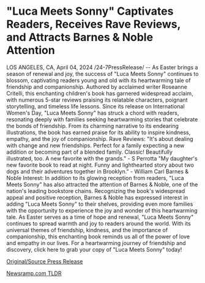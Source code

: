 # "Luca Meets Sonny" Captivates Readers, Receives Rave Reviews, and Attracts Barnes & Noble Attention

LOS ANGELES, CA, April 04, 2024 /24-7PressRelease/ -- As Easter brings a season of renewal and joy, the success of "Luca Meets Sonny" continues to blossom, captivating readers young and old with its heartwarming tale of friendship and companionship. Authored by acclaimed writer Roseanne Critelli, this enchanting children's book has garnered widespread acclaim, with numerous 5-star reviews praising its relatable characters, poignant storytelling, and timeless life lessons.  Since its release on International Women's Day, "Luca Meets Sonny" has struck a chord with readers, resonating deeply with families seeking heartwarming stories that celebrate the bonds of friendship. From its charming narrative to its endearing illustrations, the book has earned praise for its ability to inspire kindness, empathy, and the joy of companionship.  Rave Reviews: "It's about dealing with change and new friendships. Perfect for a family expecting a new addition or becoming part of a blended family. Classic! Beautifully illustrated, too. A new favorite with the grands." - S Perrotta "My daughter's new favorite book to read at night. Funny and lighthearted story about two dogs and their adventures together in Brooklyn." - William Carl  Barnes & Noble Interest: In addition to its glowing reception from readers, "Luca Meets Sonny" has also attracted the attention of Barnes & Noble, one of the nation's leading bookstore chains. Recognizing the book's widespread appeal and positive reception, Barnes & Noble has expressed interest in adding "Luca Meets Sonny" to their shelves, providing even more families with the opportunity to experience the joy and wonder of this heartwarming tale.  As Easter serves as a time of hope and renewal, "Luca Meets Sonny" continues to spread warmth and joy to readers around the world. With its universal themes of friendship, kindness, and the importance of companionship, this enchanting book reminds us all of the power of love and empathy in our lives.  For a heartwarming journey of friendship and discovery, click here to grab your copy of "Luca Meets Sonny" today! 

[Original/Source Press Release](https://www.24-7pressrelease.com/press-release/509773/luca-meets-sonny-captivates-readers-receives-rave-reviews-and-attracts-barnes-noble-attention) 

[Newsramp.com TLDR](https://newsramp.com/None) 